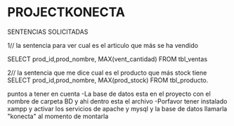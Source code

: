 # PROJECTKONECTA


SENTENCIAS SOLICITADAS

1// la sentencia para ver cual es el articulo que más se ha vendido

SELECT prod_id,prod_nombre, MAX(vent_cantidad) FROM tbl_ventas

2// la sentencia que me dice cual es el producto que más stock tiene SELECT prod_id,prod_nombre, MAX(prod_stock) FROM tbl_producto.

puntos a tener en cuenta
-La base de datos esta en el proyecto con el nombre de carpeta BD y ahi dentro esta el archivo
-Porfavor tener instalado xampp y activar los servicios de apache y mysql y la base de datos llamarla "konecta" al momento de montarla

